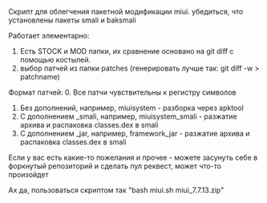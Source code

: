 

Скрипт для облегчения пакетной модификации miui.
убедиться, что установлены пакеты smali и baksmali

Работает элементарно:
1. Есть STOCK и MOD папки, их сравнение основано на git diff с помощью костылей.
2. выбор патчей из папки patches (генерировать лучше так: git diff -w > patchname)

Формат патчей:
0. Все патчи чувствительны к регистру символов
1. Без дополнений, например, miuisystem - разборка через apktool
2. С дополнением _smali, например, miuisystem_smali - разжатие архива и распаковка classes.dex в smali
3. С дополнением _jar, например, framework_jar - разжатие архива и распаковка classes.dex в smali

Если у вас есть какие-то пожелания и прочее - можете засунуть себе в  форкнутый репозиторий и сделать пул реквест, может что-то произойдет


Ах да, пользоваться скриптом так "bash miui.sh miui_7.7.13.zip"

